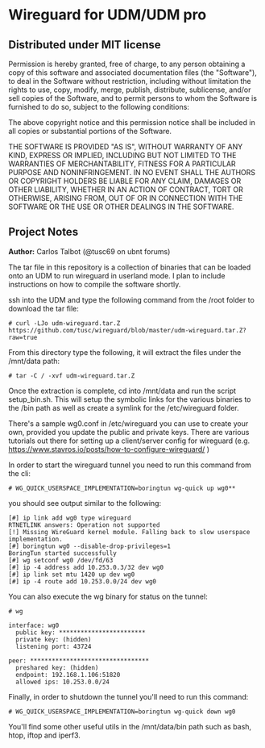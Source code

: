# Wireguard for UDM/UDM pro

## Distributed under MIT license

Permission is hereby granted, free of charge, to any person obtaining a copy of this software and associated documentation files (the "Software"), to deal in the Software without restriction, including without limitation the rights to use, copy, modify, merge, publish, distribute, sublicense, and/or sell copies of the Software, and to permit persons to whom the Software is furnished to do so, subject to the following conditions:

The above copyright notice and this permission notice shall be included in all copies or substantial portions of the Software.

THE SOFTWARE IS PROVIDED "AS IS", WITHOUT WARRANTY OF ANY KIND, EXPRESS OR IMPLIED, INCLUDING BUT NOT LIMITED TO THE WARRANTIES OF MERCHANTABILITY, FITNESS FOR A PARTICULAR PURPOSE AND NONINFRINGEMENT. IN NO EVENT SHALL THE AUTHORS OR COPYRIGHT HOLDERS BE LIABLE FOR ANY CLAIM, DAMAGES OR OTHER LIABILITY, WHETHER IN AN ACTION OF CONTRACT, TORT OR OTHERWISE, ARISING FROM, OUT OF OR IN CONNECTION WITH THE SOFTWARE OR THE USE OR OTHER DEALINGS IN THE SOFTWARE.

## Project Notes
**Author:** Carlos Talbot (@tusc69 on ubnt forums)

The tar file in this repository is a collection of binaries that can be loaded onto an UDM to run wireguard in userland mode. I plan to include instructions on how to compile the software shortly.

ssh into the UDM and type the following command from the /root folder to download the tar file:

```
# curl -LJo udm-wireguard.tar.Z  https://github.com/tusc/wireguard/blob/master/udm-wireguard.tar.Z?raw=true
```

From this directory type the following, it will extract the files under the /mnt/data path:

```
# tar -C / -xvf udm-wireguard.tar.Z
```

Once the extraction is complete, cd into /mnt/data and run the script setup_bin.sh. This will setup the symbolic links for the various binaries to the /bin path as well as create a symlink for the /etc/wireguard folder.

There's a sample wg0.conf in /etc/wireguard you can use to create your own, provided you update the public and private keys. There are various tutorials out there for setting up a client/server config for wireguard (e.g. https://www.stavros.io/posts/how-to-configure-wireguard/ )

In order to start the wireguard tunnel you need to run this command from the cli:

```
# WG_QUICK_USERSPACE_IMPLEMENTATION=boringtun wg-quick up wg0**
```

you should see output similar to the following:

```
[#] ip link add wg0 type wireguard
RTNETLINK answers: Operation not supported
[!] Missing WireGuard kernel module. Falling back to slow userspace implementation.
[#] boringtun wg0 --disable-drop-privileges=1
BoringTun started successfully
[#] wg setconf wg0 /dev/fd/63
[#] ip -4 address add 10.253.0.3/32 dev wg0
[#] ip link set mtu 1420 up dev wg0
[#] ip -4 route add 10.253.0.0/24 dev wg0
```

You can also execute the wg binary for status on the tunnel:

```
# wg

interface: wg0
  public key: ************************
  private key: (hidden)
  listening port: 43724

peer: *********************************
  preshared key: (hidden)
  endpoint: 192.168.1.106:51820
  allowed ips: 10.253.0.0/24
```

 Finally, in order to shutdown the tunnel you'll need to run this command:
 
```
# WG_QUICK_USERSPACE_IMPLEMENTATION=boringtun wg-quick down wg0
```
You'll find some other useful utils in the /mnt/data/bin path such as bash, htop, iftop and iperf3.

